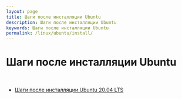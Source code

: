 ```yaml
---
layout: page
title: Шаги после инсталляции Ubuntu
description: Шаги после инсталляции Ubuntu
keywords: Шаги после инсталляции Ubuntu
permalink: /linux/ubuntu/install/
---
```


# Шаги после инсталляции Ubuntu

<br/>

<ul>
    <li><a href="/linux/ubuntu/install/steps-after-installation-ubuntu-20.04-lts/">Шаги после инсталляции Ubuntu 20.04 LTS</a>
    </li>

<!--

    <li><a href="/linux/ubuntu/install/steps-after-installation-ubuntu-14/">Шаги после инсталляции Ubuntu 14</a>
    </li>

-->

</ul>
